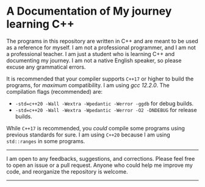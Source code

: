 # A Documentation of My journey learning C++

The programs in this repository are written in C++ and are meant to be used as a reference for myself. I am not a professional programmer, and I am not a professional teacher. I am just a student who is learning C++ and documenting my journey. I am not a native English speaker, so please excuse any grammatical errors.

It is recommended that your compiler supports `C++17` or higher to build the programs, for *maximum* compatibility. I am using *gcc 12.2.0*.
The compilation flags (recommended) are:

- `-std=c++20 -Wall -Wextra -Wpedantic -Werror -ggdb` for debug builds.
- `-std=c++20 -Wall -Wextra -Wpedantic -Werror -O2 -DNDEBUG` for release builds.

While `C++17` is recommended, you *could* compile some programs using previous standards for sure. I am using `C++20` because I am using `std::ranges` in some programs.

---

I am open to any feedbacks, suggestions, and corrections. Please feel free to open an issue or a pull request. Anyone who could help me improve my code, and reorganize the repository is welcome.

---
